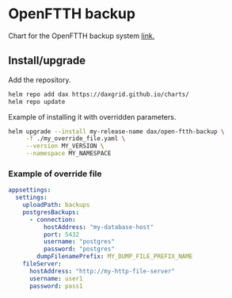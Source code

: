 # OpenFTTH backup

Chart for the OpenFTTH backup system [link.](https://github.com/DAXGRID/open-ftth-backup)

## Install/upgrade

Add the repository.

```sh
helm repo add dax https://daxgrid.github.io/charts/
helm repo update
```

Example of installing it with overridden parameters.

```sh
helm upgrade --install my-release-name dax/open-ftth-backup \
     -f ./my_override_file.yaml \
     --version MY_VERSION \
     --namespace MY_NAMESPACE
```

### Example of override file

```yaml
appsettings:
  settings:
    uploadPath: backups
    postgresBackups:
      - connection:
          hostAddress: "my-database-host"
          port: 5432
          username: "postgres"
          password: "postgres"
        dumpFilenamePrefix: MY_DUMP_FILE_PREFIX_NAME
    fileServer:
      hostAddress: "http://my-http-file-server"
      username: user1
      password: pass1
```
